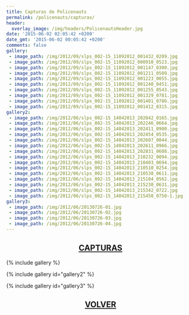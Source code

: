 ```yaml
---
title: Capturas de Policenauts
permalink: /policenauts/capturas/
header:
  overlay_image: /img/headers/PolicenautsHeader.jpg
date: '2015-06-02 02:05:42 +0200'
date_gmt: '2015-06-02 00:05:42 +0200'
comments: false
gallery:
 - image_path: /img/2012/09/slps_002-15_11092012_001432_0209.jpg
 - image_path: /img/2012/09/slps_002-15_11092012_000910_0523.jpg
 - image_path: /img/2012/09/slps_002-15_11092012_001147_0300.jpg
 - image_path: /img/2012/09/slps_002-15_11092012_001211_0509.jpg
 - image_path: /img/2012/09/slps_002-15_11092012_001223_0055.jpg
 - image_path: /img/2012/09/slps_002-15_11092012_001240_0451.jpg
 - image_path: /img/2012/09/slps_002-15_11092012_001255_0543.jpg
 - image_path: /img/2012/09/slps_002-15_11092012_001329_0781.jpg
 - image_path: /img/2012/09/slps_002-15_11092012_001401_0786.jpg
 - image_path: /img/2012/09/slps_002-15_11092012_001412_0315.jpg
gallery2:
 - image_path: /img/2012/06/slps_002-15_14042013_202042_0165.jpg
 - image_path: /img/2012/06/slps_002-15_14042013_202246_0664.jpg
 - image_path: /img/2012/06/slps_002-15_14042013_202411_0900.jpg
 - image_path: /img/2012/06/slps_002-15_14042013_202454_0535.jpg
 - image_path: /img/2012/06/slps_002-15_14042013_202607_0044.jpg
 - image_path: /img/2012/06/slps_002-15_14042013_202611_0966.jpg
 - image_path: /img/2012/06/slps_002-15_14042013_202831_0608.jpg
 - image_path: /img/2012/06/slps_002-15_14042013_210232_0094.jpg
 - image_path: /img/2012/06/slps_002-15_14042013_210403_0694.jpg
 - image_path: /img/2012/06/slps_002-15_14042013_210510_0254.jpg
 - image_path: /img/2012/06/slps_002-15_14042013_210538_0611.jpg
 - image_path: /img/2012/06/slps_002-15_14042013_215104_0562.jpg
 - image_path: /img/2012/06/slps_002-15_14042013_215230_0631.jpg
 - image_path: /img/2012/06/slps_002-15_14042013_215342_0722.jpg
 - image_path: /img/2012/06/slps_002-15_14042013_215450_0750-1.jpg
gallery3:
 - image_path: /img/2012/06/20130726-01.jpg
 - image_path: /img/2012/06/20130726-02.jpg
 - image_path: /img/2012/06/20130726-03.jpg
 - image_path: /img/2012/06/20130726-04.jpg
---
```

<h2 style="text-align: center;"><strong><a href="/policenauts/capturas/">CAPTURAS</a></strong></h2>

{% include gallery %}

{% include gallery id="gallery2" %}

{% include gallery id="gallery3" %}

<h2 style="text-align: center;"><a href="/policenauts/"><strong>VOLVER</strong></a></h2>


